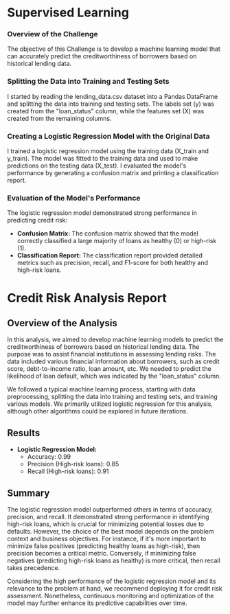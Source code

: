 # Supervised Learning

### Overview of the Challenge

The objective of this Challenge is to develop a machine learning model that can accurately predict the creditworthiness of borrowers based on historical lending data. 

### Splitting the Data into Training and Testing Sets

I started by reading the lending_data.csv dataset into a Pandas DataFrame and splitting the data into training and testing sets. The labels set (y) was created from the "loan_status" column, while the features set (X) was created from the remaining columns.

### Creating a Logistic Regression Model with the Original Data

I trained a logistic regression model using the training data (X_train and y_train). The model was fitted to the training data and used to make predictions on the testing data (X_test). I evaluated the model's performance by generating a confusion matrix and printing a classification report.

### Evaluation of the Model's Performance

The logistic regression model demonstrated strong performance in predicting credit risk:
- **Confusion Matrix:** The confusion matrix showed that the model correctly classified a large majority of loans as healthy (0) or high-risk (1).
- **Classification Report:** The classification report provided detailed metrics such as precision, recall, and F1-score for both healthy and high-risk loans.

# Credit Risk Analysis Report

## Overview of the Analysis

In this analysis, we aimed to develop machine learning models to predict the creditworthiness of borrowers based on historical lending data. The purpose was to assist financial institutions in assessing lending risks. The data included various financial information about borrowers, such as credit score, debt-to-income ratio, loan amount, etc. We needed to predict the likelihood of loan default, which was indicated by the "loan_status" column.

We followed a typical machine learning process, starting with data preprocessing, splitting the data into training and testing sets, and training various models. We primarily utilized logistic regression for this analysis, although other algorithms could be explored in future iterations.

## Results

- **Logistic Regression Model:**
  - Accuracy: 0.99
  - Precision (High-risk loans): 0.85
  - Recall (High-risk loans): 0.91

## Summary

The logistic regression model outperformed others in terms of accuracy, precision, and recall. It demonstrated strong performance in identifying high-risk loans, which is crucial for minimizing potential losses due to defaults. However, the choice of the best model depends on the problem context and business objectives. For instance, if it's more important to minimize false positives (predicting healthy loans as high-risk), then precision becomes a critical metric. Conversely, if minimizing false negatives (predicting high-risk loans as healthy) is more critical, then recall takes precedence.

Considering the high performance of the logistic regression model and its relevance to the problem at hand, we recommend deploying it for credit risk assessment. Nonetheless, continuous monitoring and optimization of the model may further enhance its predictive capabilities over time.

